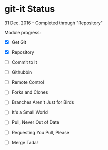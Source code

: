 # git-it Status

31 Dec. 2016 - Completed through "Repository"

Module progress:

- [x] Get Git

- [x] Repository

- [ ] Commit to It

- [ ] Githubbin

- [ ] Remote Control

- [ ] Forks and Clones

- [ ] Branches Aren't Just for Birds

- [ ] It's a Small World

- [ ] Pull, Never Out of Date

- [ ] Requesting You Pull, Please

- [ ] Merge Tada!
